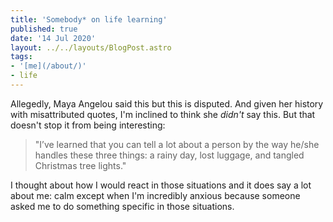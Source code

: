 ```yaml
---
title: 'Somebody* on life learning'
published: true
date: '14 Jul 2020'
layout: ../../layouts/BlogPost.astro
tags:
- '[me](/about/)'
- life
---
```


<p>Allegedly, Maya Angelou said this but this is disputed. And given her history with misattributed quotes, I'm inclined to think she <em>didn't</em> say this. But that doesn't stop it from being interesting:</p>

<blockquote><p>"I’ve learned that you can tell a lot about a person by the way he/she handles these three things: a rainy day, lost luggage, and tangled Christmas tree lights."</p></blockquote>

<p>I thought about how I would react in those situations and it does say a lot about me: calm except when I'm incredibly anxious because someone asked me to do something specific in those situations.</p>
